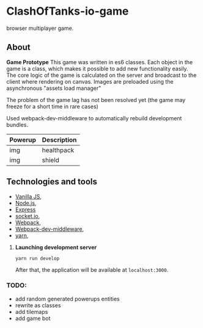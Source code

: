 # ClashOfTanks-io-game
browser multiplayer game. 

## About
**Game Prototype** This game was written in es6 classes.
Each object in the game is a class, which makes it possible to add new functionality easily.
The core logic of the game is calculated on the server and broadcast to the client where rendering on canvas.
Images are preloaded using the asynchronous "assets load manager"

The problem of the game lag has not been resolved yet (the game may freeze for a short time in rare cases)

Used webpack-dev-middleware to automatically rebuild development bundles.

| Powerup  | Description |
| ------------- | ------------- |
| img  | healthpack  |
| img  | shield  |

## Technologies and tools

- [Vanilla JS](https://en.wikipedia.org/wiki/JavaScript),
- [Node.js](https://nodejs.org/),
- [Express](https://express.org/)
- [socket.io](https://socket.io/),
- [Webpack](https://webpack.js.org/),
- [Webpack-dev-middleware](https://github.com/webpack/webpack-dev-middleware),
- [yarn](https://yarnpkg.com/),


1. **Launching development server**

    ```
    yarn run develop
   ```

    After that, the application will be available at `localhost:3000`.
    
### TODO:
* add random generated powerups entities
* rewrite as classes
* add tilemaps
* add game bot
